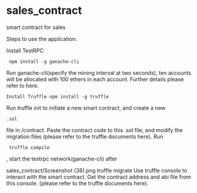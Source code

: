 # sales_contract
smart contract for sales

Steps to use the application:

Install TestRPC  

     npm install -g ganache-cli
Run ganache-cli(specify the mining interval at two seconds), ten accounts will be allocated with 100 ethers in each account. Further details please refer to here.

    Install Truffle npm install -g truffle
Run truffle init to initiate a new smart contract, and create a new

    .sol 
 file in /contract.
Paste the contract code to this .sol file, and modify the migration files (please refer to the truffle documents here).
Run 
     
     truffle compile
 , start the testrpc network(ganache-cli) after 
 
  sales_contract/Screenshot (38).png
      truffle migrate 
Use truffle console to interact with the smart contract. Get the contract address and abi file from this console.
(please refer to the truffle documents here).
    
       
